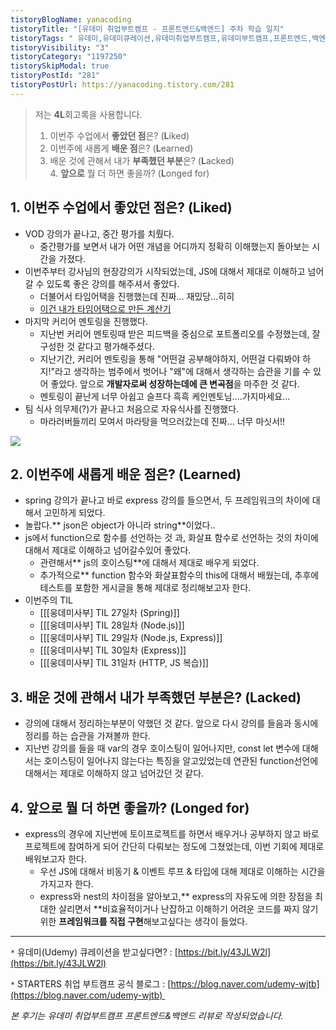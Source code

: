 ```yaml
---
tistoryBlogName: yanacoding
tistoryTitle: "[유데미 취업부트캠프 - 프론트엔드&백엔드] 주차 학습 일지"
tistoryTags: " 유데미,유데미큐레이션,유데미취업부트캠프,유데미부트캠프,프론트엔드,백엔드,개발부트캠프"
tistoryVisibility: "3"
tistoryCategory: "1197250"
tistorySkipModal: true
tistoryPostId: "281"
tistoryPostUrl: https://yanacoding.tistory.com/281
---
```

> 저는 **4L**회고록을 사용합니다.  
>   
> 1. 이번주 수업에서 **좋았던 점**은? (**L**iked)  
> 2. 이번주에 새롭게 **배운 점**은? (**L**earned)  
> 3. 배운 것에 관해서 내가 **부족했던 부분**은? (**L**acked)  
> 4. **앞으로** 뭘 더 하면 좋을까? (**L**onged for)

## 1. 이번주 수업에서 **좋았던 점**은? (**L**iked)
- VOD 강의가 끝나고, 중간 평가를 치뤘다.
	- 중간평가를 보면서 내가 어떤 개념을 어디까지 정확히 이해했는지 돌아보는 시간을 가졌다.
- 이번주부터 강사님의 현장강의가 시작되었는데, JS에 대해서 제대로 이해하고 넘어갈 수 있도록 좋은 강의를 해주셔서 좋았다.
	- 더불어서 타임어택을 진행했는데 진짜... 재밌당...히히
	- [이건 내가 타임어택으로 만든 계산기](https://65b3734c65fa439cc0f179b5--vocal-nougat-2c0e8c.netlify.app/)
- 마지막 커리어 멘토링을 진행했다.
	- 지난번 커리어 멘토링때 받은 피드백을 중심으로 포트폴리오를 수정했는데, 잘 구성한 것 같다고 평가해주셨다.
	- 지난기간, 커리어 멘토링을 통해 "어떤걸 공부해야하지, 어떤걸 다뤄봐야 하지!"라고 생각하는 범주에서 벗어나 "왜"에 대해서 생각하는 습관을 기를 수 있어 좋았다. 앞으로 **개발자로써 성장하는데에 큰 변곡점**을 마주한 것 같다.
	- 멘토링이 끝난게 너무 아쉽고 슬프다 흑흑 케인멘토님....가지마세요...
- 팀 식사 의무제(?)가 끝나고 처음으로 자유식사를 진행했다.
	- 마라러버들끼리 모여서 마라탕을 먹으러갔는데 진짜...  너무 마싯서!!

![](https://i.imgur.com/j5eTQyd.jpg)

## 2. 이번주에 새롭게 **배운 점**은? (**L**earned)
- spring 강의가 끝나고 바로 express 강의를 들으면서, 두 프레임워크의 차이에 대해서 고민하게 되었다.
- 놀랍다.** json은 object가 아니라 string**이었다..
- js에서 function으로 함수를 선언하는 것 과, 화살표 함수로 선언하는 것의 차이에 대해서 제대로 이해하고 넘어갈수있어 좋았다.
	- 관련해서** js의 호이스팅**에 대해서 제대로 배우게 되었다.
	- 추가적으로** function 함수와 화살표함수의 this에 대해서 배웠는데, 추후에 테스트를 포함한 게시글을 통해 제대로 정리해보고자 한다.
- 이번주의 TIL
	- [[[웅데미사부] TIL 27일차 (Spring)]]
	- [[[웅데미사부] TIL 28일차 (Node.js)]]
	- [[[웅데미사부] TIL 29일차 (Node.js, Express)]]
	- [[[웅데미사부] TIL 30일차 (Express)]]
	- [[[웅데미사부] TIL 31일차 (HTTP, JS 복습)]]
## 3. 배운 것에 관해서 내가 **부족했던 부분**은? (**L**acked)
- 강의에 대해서 정리하는부분이 약했던 것 같다. 앞으로 다시 강의를 들음과 동시에 정리를 하는 습관을 가져볼까 한다.
- 지난번 강의를 들을 때 var의 경우 호이스팅이 일어나지만, const let 변수에 대해서는 호이스팅이 일어나지 않는다는 특징을 알고있었는데 연관된 function선언에 대해서는 제대로 이해하지 않고 넘어갔던 것 같다.

## 4. **앞으로** 뭘 더 하면 좋을까? (**L**onged for)
- express의 경우에 지난번에 토이프로젝트를 하면서 배우거나 공부하지 않고 바로 프로젝트에 참여하게 되어 간단히 다뤄보는 정도에 그쳤었는데, 이번 기회에 제대로 배워보고자 한다.
	- 우선 JS에 대해서 비동기 & 이벤트 루프 & 타입에 대해 제대로 이해하는 시간을 가지고자 한다.
	- express와 nest의 차이점을 알아보고,** express의 자유도에 의한 장점을 최대한 살리면서 **비효율적이거나 난잡하고 이해하기 어려운 코드를 짜지 않기 위한 **프레임워크를 직접 구현**해보고싶다는 생각이 들었다.
  

---

`*` 유데미(Udemy) 큐레이션을 받고싶다면? : [https://bit.ly/43JLW2l](https://bit.ly/43JLW2l)

`*` STARTERS 취업 부트캠프 공식 블로그 : [https://blog.naver.com/udemy-wjtb](https://blog.naver.com/udemy-wjtb)   

  
_본 후기는 유데미 취업부트캠프 프론트엔드&백엔드 리뷰로 작성되었습니다._